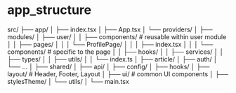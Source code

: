 # app_structure
src/
├── app/
│   ├── index.tsx
│   ├── App.tsx
│   └── providers/
│
├── modules/
│   ├── user/
│   │   ├── components/                  # reusable within user module
│   │   ├── pages/
│   │   │   └── ProfilePage/
│   │   │       ├── index.tsx
│   │   │       └── components/          # specific to the page
│   │   ├── hooks/
│   │   ├── services/
│   │   ├── types/
│   │   ├── utils/
│   │   └── index.ts
│   ├── article/
│   ├── auth/
│   └── ...
│
├── shared/
│   ├── api/
│   ├── config/
│   ├── hooks/
│   ├── layout/                         # Header, Footer, Layout
│   ├── ui/                             # common UI components
│   ├── stylesTheme/
│   └── utils/
│
└── main.tsx
